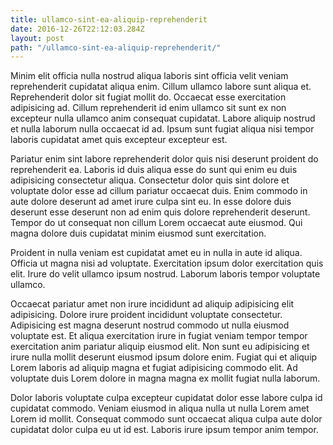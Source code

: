 ```yaml
---
title: ullamco-sint-ea-aliquip-reprehenderit
date: 2016-12-26T22:12:03.284Z
layout: post
path: "/ullamco-sint-ea-aliquip-reprehenderit/"
---
```


Minim elit officia nulla nostrud aliqua laboris sint officia velit veniam reprehenderit cupidatat aliqua enim. Cillum ullamco labore sunt aliqua et. Reprehenderit dolor sit fugiat mollit do. Occaecat esse exercitation adipisicing ad. Cillum reprehenderit id enim ullamco sit sunt ex non excepteur nulla ullamco anim consequat cupidatat. Labore aliquip nostrud et nulla laborum nulla occaecat id ad. Ipsum sunt fugiat aliqua nisi tempor laboris cupidatat amet quis excepteur excepteur est.

Pariatur enim sint labore reprehenderit dolor quis nisi deserunt proident do reprehenderit ea. Laboris id duis aliqua esse do sunt qui enim eu duis adipisicing consectetur aliqua. Consectetur dolor quis sint dolore et voluptate dolor esse ad cillum pariatur occaecat duis. Enim commodo in aute dolore deserunt ad amet irure culpa sint eu. In esse dolore duis deserunt esse deserunt non ad enim quis dolore reprehenderit deserunt. Tempor do ut consequat non cillum Lorem occaecat aute eiusmod. Qui magna dolore duis cupidatat minim eiusmod sunt exercitation.

Proident in nulla veniam est cupidatat amet eu in nulla in aute id aliqua. Officia ut magna nisi ad voluptate. Exercitation ipsum dolor exercitation quis elit. Irure do velit ullamco ipsum nostrud. Laborum laboris tempor voluptate ullamco.

Occaecat pariatur amet non irure incididunt ad aliquip adipisicing elit adipisicing. Dolore irure proident incididunt voluptate consectetur. Adipisicing est magna deserunt nostrud commodo ut nulla eiusmod voluptate est. Et aliqua exercitation irure in fugiat veniam tempor tempor exercitation anim pariatur aliquip eiusmod elit. Non sunt eu adipisicing et irure nulla mollit deserunt eiusmod ipsum dolore enim. Fugiat qui et aliquip Lorem laboris ad aliquip magna et fugiat adipisicing commodo elit. Ad voluptate duis Lorem dolore in magna magna ex mollit fugiat nulla laborum.

Dolor laboris voluptate culpa excepteur cupidatat dolor esse labore culpa id cupidatat commodo. Veniam eiusmod in aliqua nulla ut nulla Lorem amet Lorem id mollit. Consequat commodo sunt occaecat aliqua culpa aute dolor cupidatat dolor culpa eu ut id est. Laboris irure ipsum tempor anim tempor.